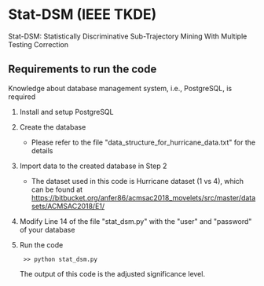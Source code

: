 # Stat-DSM (IEEE TKDE)
Stat-DSM: Statistically Discriminative Sub-Trajectory Mining With Multiple Testing Correction


## Requirements to run the code

Knowledge about database management system, i.e., PostgreSQL, is required


1. Install and setup PostgreSQL

2. Create the database 
   - Please refer to the file "data_structure_for_hurricane_data.txt" for the details
   
3. Import data to the created database in Step 2
   - The dataset used in this code is Hurricane dataset (1 vs 4), which can be found at 
https://bitbucket.org/anfer86/acmsac2018_movelets/src/master/datasets/ACMSAC2018/E1/

4. Modify Line 14 of the file "stat_dsm.py" with the "user" and "password" of your database

5. Run the code
   ```
	>> python stat_dsm.py
	```
   The output of this code is the adjusted significance level.
